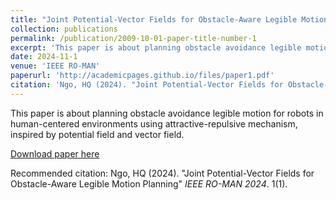 ```yaml
---
title: "Joint Potential-Vector Fields for Obstacle-Aware Legible Motion Planning"
collection: publications
permalink: /publication/2009-10-01-paper-title-number-1
excerpt: 'This paper is about planning obstacle avoidance legible motion for robots in human-centered environments using attractive-repulsive mechanism, inspired by potential field and vector field.'
date: 2024-11-1
venue: 'IEEE RO-MAN'
paperurl: 'http://academicpages.github.io/files/paper1.pdf'
citation: 'Ngo, HQ (2024). "Joint Potential-Vector Fields for Obstacle-Aware Legible Motion Planning" <i>IEEE RO-MAN 2024</i>. 1(1).'
---
```

This paper is about planning obstacle avoidance legible motion for robots in human-centered environments using attractive-repulsive mechanism, inspired by potential field and vector field.

[Download paper here](https://ieeexplore.ieee.org/document/10731443)

Recommended citation: Ngo, HQ (2024). "Joint Potential-Vector Fields for Obstacle-Aware Legible Motion Planning" <i>IEEE RO-MAN 2024</i>. 1(1).
